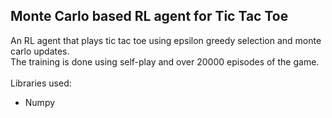 ## Monte Carlo based RL agent for Tic Tac Toe
An RL agent that plays tic tac toe using epsilon greedy selection and monte carlo updates. 
<br>The training is done using self-play and over 20000 episodes of the game.
<br><br>
Libraries used:
- Numpy
